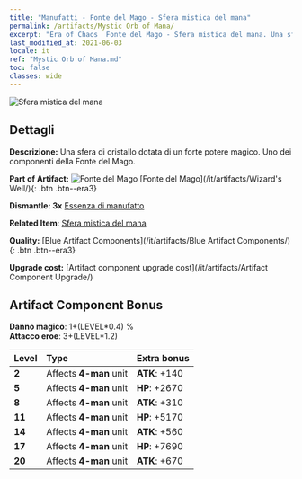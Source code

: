 ```yaml
---
title: "Manufatti - Fonte del Mago - Sfera mistica del mana"
permalink: /artifacts/Mystic Orb of Mana/
excerpt: "Era of Chaos  Fonte del Mago - Sfera mistica del mana. Una sfera di cristallo dotata di un forte potere magico. Uno dei componenti della Fonte del Mago."
last_modified_at: 2021-06-03
locale: it
ref: "Mystic Orb of Mana.md"
toc: false
classes: wide
---
```


 ![Sfera mistica del mana](/images/t/artifact_40213.png)



## Dettagli

 **Descrizione:** Una sfera di cristallo dotata di un forte potere magico. Uno dei componenti della Fonte del Mago.

 **Part of Artifact:** ![Fonte del Mago](/images/t/icon_artifact_21.png) [Fonte del Mago](/it/artifacts/Wizard's Well/){: .btn .btn--era3}

 **Dismantle: 3x** [Essenza di manufatto](/ItemsIT/con_905/)

 **Related Item**: [Sfera mistica del mana](/ItemsIT/art_114/)

 **Quality:** [Blue Artifact Components](/it/artifacts/Blue Artifact Components/){: .btn .btn--era3}

 **Upgrade cost:** [Artifact component upgrade cost](/it/artifacts/Artifact Component Upgrade/)

## Artifact Component Bonus

  **Danno magico**: 1+(LEVEL\*0.4) %<br/>**Attacco eroe**: 3+(LEVEL\*1.2)

  |  Level  | Type |    Extra bonus  | 
  |:--------|:-----|:----------------| 
  | **2** | Affects **4-man** unit | **ATK**: +140 | 
  | **5** | Affects **4-man** unit | **HP**: +2670 | 
  | **8** | Affects **4-man** unit | **ATK**: +310 | 
  | **11** | Affects **4-man** unit | **HP**: +5170 | 
  | **14** | Affects **4-man** unit | **ATK**: +560 | 
  | **17** | Affects **4-man** unit | **HP**: +7690 | 
  | **20** | Affects **4-man** unit | **ATK**: +670 | 
